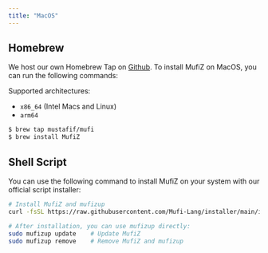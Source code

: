 ```yaml
---
title: "MacOS"
---
```


## Homebrew
We host our own Homebrew Tap on [Github](https://github.com/Mustafif/homebrew-mufi).
To install MufiZ on MacOS, you can run the following commands:

Supported architectures:
- `x86_64` (Intel Macs and Linux)
- `arm64`

```bash
$ brew tap mustafif/mufi
$ brew install MufiZ
```

## Shell Script

You can use the following command to install MufiZ on your system with our official script installer:

```bash
# Install MufiZ and mufizup
curl -fsSL https://raw.githubusercontent.com/Mufi-Lang/installer/main/installer.sh | sudo sh -s install

# After installation, you can use mufizup directly:
sudo mufizup update    # Update MufiZ
sudo mufizup remove    # Remove MufiZ and mufizup
```
